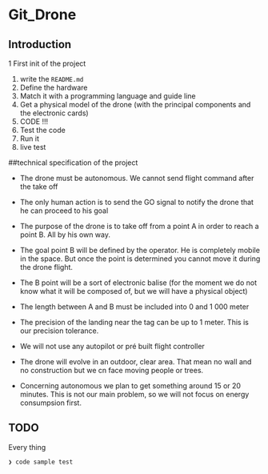 # Git_Drone

<!-- go see [DocToc](https://github.com/thlorenz/doctoc)* for ez **Table of Contents** -->


## Introduction

1 First init of the project

1. write the `README.md`
2. Define the hardware
3. Match it with a programming language and guide line
4. Get a physical model of the drone (with the principal components and the electronic cards)
5. CODE !!!
6. Test the code
7. Run it
8. live test

##technical specification of the project 

- The drone must be autonomous. We cannot send flight command after the take off

- The only human action is to send the GO signal to notify the drone that he can proceed to his goal

- The purpose of the drone is to take off from a point A in order to reach a point B. All by his own way.

- The goal point B will be defined by the operator. He is completely mobile in the space. But once the point is determined you cannot move it during the drone flight.

- The B point will be a sort of electronic balise (for the moment we do not know what it will be composed of, but we will have a physical object)

- The length between A and B must be included into 0 and 1 000 meter

- The precision of the landing near the tag can be up to 1 meter. This is our precision tolerance.

- We will not use any autopilot or pré built flight controller

- The drone will evolve in an outdoor, clear area. That mean no wall and no construction but we cn face moving people or trees. 

- Concerning autonomous we plan to get something around 15 or 20 minutes. This is not our main problem, so we will not focus on energy consumpsion first.

## TODO

Every thing

```sh
❯ code sample test
```
